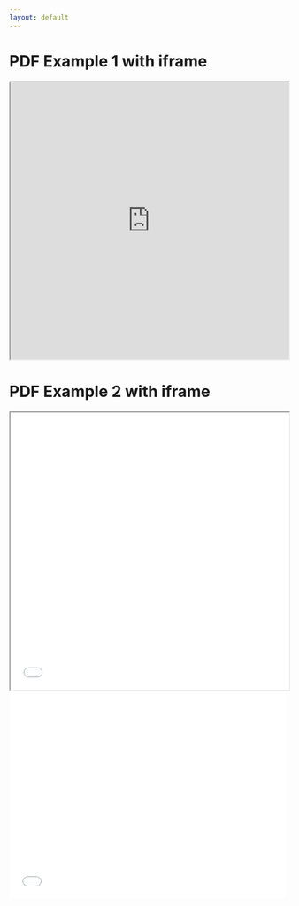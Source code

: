 ```yaml
---
layout: default
---
```


<h1>PDF Example 1 with iframe</h1>
<iframe src="https://github.com/cmscStar/Test_Project_Site/blob/main/NEW_PDF.pdf" width="100%" height="500px">
</iframe>
      
<h1>PDF Example 2 with iframe</h1>
<iframe src="/NEW_PDF.pdf" width="100%" height="500px">
</iframe>
      
<embed src="/NEW_PDF.pdf" width="500" height="375" type="application/pdf">
